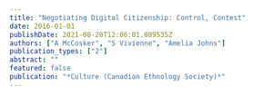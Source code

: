 ```yaml
---
title: "Negotiating Digital Citizenship: Control, Contest"
date: 2016-01-01
publishDate: 2021-08-20T12:06:01.089535Z
authors: ["A McCosker", "S Vivienne", "Amelia Johns"]
publication_types: ["2"]
abstract: ""
featured: false
publication: "*Culture (Canadian Ethnology Society)*"
---
```


